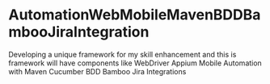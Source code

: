 # AutomationWebMobileMavenBDDBambooJiraIntegration
Developing a unique framework for my skill enhancement and this is framework will have components like WebDriver Appium Mobile Automation with Maven Cucumber BDD Bamboo Jira Integrations
